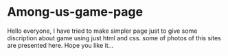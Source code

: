 # Among-us-game-page
Hello everyone, I have tried to make simpler page just to give some discription about game using just html and css.
some of photos of this sites are presented here. Hope you like it...
